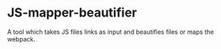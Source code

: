 # JS-mapper-beautifier
A tool which takes JS files links as input and beautifies files or maps the webpack.
